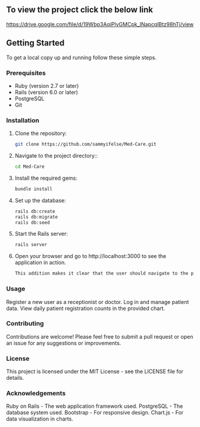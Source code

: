 ## To view the project click the below link
https://drive.google.com/file/d/19Wbp3AqiPlyGMCpk_lNapcqlBtz98hTj/view

## Getting Started

To get a local copy up and running follow these simple steps.

### Prerequisites

- Ruby (version 2.7 or later)
- Rails (version 6.0 or later)
- PostgreSQL
- Git

### Installation

1. Clone the repository:
   ```bash
   git clone https://github.com/sammyifelse/Med-Care.git
2. Navigate to the project directory::
   ```bash
   cd Med-Care
3. Install the required gems:
   ```bash
   bundle install

4. Set up the database:
   ```bash
   rails db:create
   rails db:migrate
   rails db:seed
5. Start the Rails server:
   ```bash
   rails server
7. Open your browser and go to http://localhost:3000 to see the application in action.
   ```bash
   This addition makes it clear that the user should navigate to the project directory after cloning the repository.
### Usage
Register a new user as a receptionist or doctor.
Log in and manage patient data.
View daily patient registration counts in the provided chart.
### Contributing
Contributions are welcome! Please feel free to submit a pull request or open an issue for any suggestions or improvements.

### License
This project is licensed under the MIT License - see the LICENSE file for details.

### Acknowledgements
Ruby on Rails - The web application framework used.
PostgreSQL - The database system used.
Bootstrap - For responsive design.
Chart.js - For data visualization in charts.
